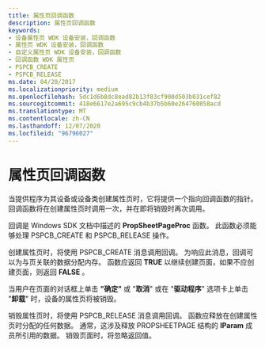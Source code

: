 ```yaml
---
title: 属性页回调函数
description: 属性页回调函数
keywords:
- 设备属性页 WDK 设备安装，回调函数
- 属性页 WDK 设备安装，回调函数
- 自定义属性页 WDK 设备安装，回调函数
- 回调函数 WDK 属性页
- PSPCB_CREATE
- PSPCB_RELEASE
ms.date: 04/20/2017
ms.localizationpriority: medium
ms.openlocfilehash: 5dc1d6b8dc8ead82b13f83cf900d503b031cef82
ms.sourcegitcommit: 418e6617e2a695c9cb4b37b5b60e264760858acd
ms.translationtype: MT
ms.contentlocale: zh-CN
ms.lasthandoff: 12/07/2020
ms.locfileid: "96796027"
---
```

# <a name="property-page-callback-function"></a>属性页回调函数





当提供程序为其设备或设备类创建属性页时，它将提供一个指向回调函数的指针。 回调函数将在创建属性页时调用一次，并在即将销毁时再次调用。

回调是 Windows SDK 文档中描述的 **PropSheetPageProc** 函数。 此函数必须能够处理 PSPCB_CREATE 和 PSPCB_RELEASE 操作。

创建属性页时，将使用 PSPCB_CREATE 消息调用回调。 为响应此消息，回调可以为与页关联的数据分配内存。 函数应返回 **TRUE** 以继续创建页面，如果不应创建页面，则返回 **FALSE** 。

当用户在页面的对话框上单击 **"确定"** 或 "**取消**" 或在 "**驱动程序**" 选项卡上单击 "**卸载**" 时，设备的属性页将被销毁。

销毁属性页时，将使用 PSPCB_RELEASE 消息调用回调。 函数应释放在创建属性页时分配的任何数据。 通常，这涉及释放 PROPSHEETPAGE 结构的 **lParam** 成员所引用的数据。 销毁页面时，将忽略返回值。

 

 





